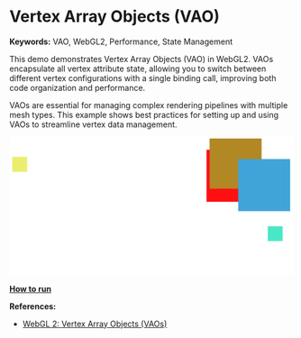 # Vertex Array Objects (VAO)

**Keywords:** VAO, WebGL2, Performance, State Management

This demo demonstrates Vertex Array Objects (VAO) in WebGL2. VAOs encapsulate all vertex attribute state, allowing you to switch between different vertex configurations with a single binding call, improving both code organization and performance.

VAOs are essential for managing complex rendering pipelines with multiple mesh types. This example shows best practices for setting up and using VAOs to streamline vertex data management.

![image](./showcase.png)

**[How to run](../how_to_run.md)**

**References:**

* [WebGL 2: Vertex Array Objects (VAOs)]

[WebGL 2: Vertex Array Objects (VAOs)]: https://www.youtube.com/watch?v=R2Y6vb3z_Hw
